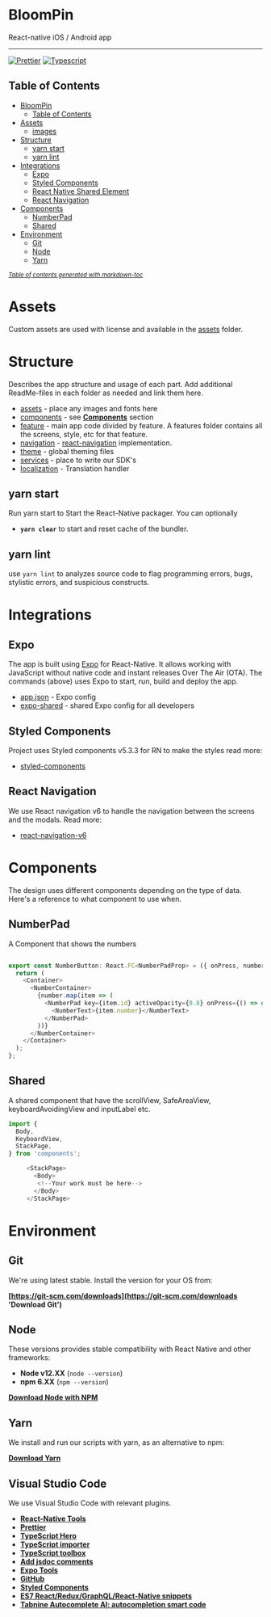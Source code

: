 <!-- language-all: javascript -->

# BloomPin

React-native iOS / Android app

---

[![Prettier](https://img.shields.io/badge/styled_with-prettier-ff69b4.svg)](https://github.com/prettier/prettier)
[![Typescript](https://img.shields.io/badge/TypeScript-007ACC?style=flat&logo=typescript&logoColor=white)](https://github.com/microsoft/TypeScript)

## Table of Contents
- [BloomPin](#bloompin)
  - [Table of Contents](#table-of-contents)
- [Assets](#assets)
  - [images](#images)
- [Structure](#structure)
  - [yarn start](#yarn-start)
  - [yarn lint](#yarn-lint)
- [Integrations](#integrations)
  - [Expo](#expo)
  - [Styled Components](#styled-components)
  - [React Native Shared Element](#react-native-shared-element)
  - [React Navigation](#react-navigation)
- [Components](#components)
  - [NumberPad](#numberPad)
  - [Shared](#shared)
- [Environment](#environment)
  - [Git](#git)
  - [Node](#node)
  - [Yarn](#yarn)

<small><i><a href='http://ecotrust-canada.github.io/markdown-toc/'>Table of contents generated with markdown-toc</a></i></small>

# Assets

Custom assets are used with license and available in the [assets](./assets) folder.

# Structure

Describes the app structure and usage of each part. Add additional ReadMe-files in each folder as needed and link them here.

- [assets](./assets) - place any images and fonts here
- [components](./components) - see **[Components](#Components)** section
- [feature](./features) - main app code divided by feature. A features folder contains all the screens, style, etc for that feature.
- [navigation](./navigation) - [react-navigation](https://reactnavigation.org/) implementation.
- [theme](./theme) - global theming files
- [services](./services) - place to write our SDK's
- [localization](./localization) - Translation handler

<!-- ## yarn pod

Update and install iOS pods. Run after cloning or adding a native module.

## yarn pod-install

As above but with repo update if any pod is out of date, such when you update an NPM package with native modules. -->

## yarn start

Run yarn start to Start the React-Native packager. You can optionally

- **`yarn clear`** to start and reset cache of the bundler.

## yarn lint

use `yarn lint` to analyzes source code to flag programming errors, bugs, stylistic errors, and suspicious constructs.

# Integrations

## Expo

The app is built using [Expo](https://docs.expo.io/) for React-Native. It allows working with JavaScript without native code and instant releases Over The Air (OTA). The commands (above) uses Expo to start, run, build and deploy the app.

- [app.json](./app.json) - Expo config
- [expo-shared](./.expo-shared/README.md) - shared Expo config for all developers

## Styled Components

Project uses Styled components v5.3.3 for RN to make the styles
read more:

- [styled-components](https://styled-components.com)

## React Navigation

We use React navigation v6 to handle the navigation between the screens and the modals.
Read more:

- [react-navigation-v6](https://reactnavigation.org/docs/getting-started)

# Components

The design uses different components depending on the type of data. Here's a reference to what component to use when.

## NumberPad

A Component that shows the numbers

```typescript

export const NumberButton: React.FC<NumberPadProp> = ({ onPress, number }) => {
  return (
    <Container>
      <NumberContainer>
        {number.map(item => (
          <NumberPad key={item.id} activeOpacity={0.8} onPress={() => onPress(item.number)}>
            <NumberText>{item.number}</NumberText>
          </NumberPad>
        ))}
      </NumberContainer>
    </Container>
  );
};

```

## Shared

A shared component that have the scrollView, SafeAreaView, keyboardAvoidingView and inputLabel etc.

```typescript
import {
  Body,
  KeyboardView,
  StackPage,
} from 'components';

     <StackPage>
       <Body>
        <!--Your work must be here-->
       </Body>
     </StackPage>

```

# Environment

## Git

We're using latest stable. Install the version for your OS from:

**[https://git-scm.com/downloads](https://git-scm.com/downloads 'Download Git')**

## Node

These versions provides stable compatibility with React Native and other frameworks:

- **Node v12.XX** (`node --version`)
- **npm 6.XX** (`npm --version`)

**[Download Node with NPM](https://nodejs.org/download/release/v12.16.3/)**

## Yarn

We install and run our scripts with yarn, as an alternative to npm:

**[Download Yarn](https://yarnpkg.com/lang/en/docs/install/)**

## Visual Studio Code

We use Visual Studio Code with relevant plugins.

- **[React-Native Tools](https://marketplace.visualstudio.com/items?itemName=msjsdiag.vscode-react-native)**
- **[Prettier](https://marketplace.visualstudio.com/items?itemName=esbenp.prettier-vscode)**
- **[TypeScript Hero](https://marketplace.visualstudio.com/items?itemName=rbbit.typescript-hero)**
- **[TypeScript importer](https://marketplace.visualstudio.com/items?itemName=pmneo.tsimporter)**
- **[TypeScript toolbox](https://marketplace.visualstudio.com/items?itemName=DSKWRK.vscode-generate-getter-setter)**
- **[Add jsdoc comments](https://marketplace.visualstudio.com/items?itemName=stevencl.addDocComments)**
- **[Expo Tools](https://marketplace.visualstudio.com/items?itemName=byCedric.vscode-expo)**
- **[GitHub](https://marketplace.visualstudio.com/items?itemName=KnisterPeter.vscode-github)**
- **[Styled Components](https://marketplace.visualstudio.com/items?itemName=jpoissonnier.vscode-styled-components)**
- **[ES7 React/Redux/GraphQL/React-Native snippets](https://marketplace.visualstudio.com/items?itemName=dsznajder.es7-react-js-snippets)**
- **[Tabnine Autocomplete AI: autocompletion smart code](https://marketplace.visualstudio.com/items?itemName=TabNine.tabnine-vscode)**
